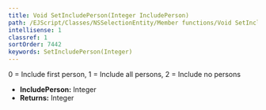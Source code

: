 ```yaml
---
title: Void SetIncludePerson(Integer IncludePerson)
path: /EJScript/Classes/NSSelectionEntity/Member functions/Void SetIncludePerson(Integer p_0)
intellisense: 1
classref: 1
sortOrder: 7442
keywords: SetIncludePerson(Integer)
---
```



0 = Include first person, 1 = Include all persons, 2 = Include no persons



* **IncludePerson:** Integer
* **Returns:** Integer


